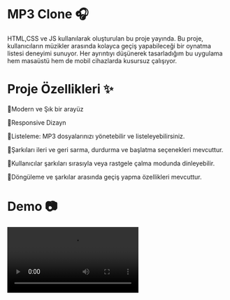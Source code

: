 <h1>MP3 Clone 🎧</h1>
HTML,CSS ve JS kullanılarak oluşturulan bu proje yayında.
Bu proje, kullanıcıların müzikler arasında kolayca geçiş yapabileceği bir oynatma listesi deneyimi sunuyor.
Her ayrıntıyı düşünerek tasarladığım bu uygulama hem masaüstü hem de mobil cihazlarda kusursuz çalışıyor.


<h1>Proje Özellikleri ✨</h1>
🔹Modern ve Şık bir arayüz

🔹Responsive Dizayn 

🔹Listeleme: MP3 dosyalarınızı yönetebilir ve listeleyebilirsiniz.

🔹Şarkıları ileri ve geri sarma, durdurma ve başlatma seçenekleri mevcuttur.

🔹Kullanıcılar şarkıları sırasıyla veya rastgele çalma modunda dinleyebilir.

🔹Döngüleme ve şarkılar arasında geçiş yapma özellikleri mevcuttur.

<h1>Demo 📷</h1>

![](read.mp4)


